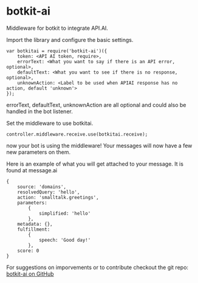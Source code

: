 # botkit-ai

Middleware for botkit to integrate API.AI.

Import the library and configure the basic settings.

```
var botkitai = require('botkit-ai')({
	token: <API AI token, require>,
	errorText: <What you want to say if there is an API error, optional>,
	defaultText: <What you want to see if there is no response, optional>,
	unknownAction: <Label to be used when APIAI response has no action, default 'unknown'>
});
```

errorText, defaultText, unknownAction are all optional and could also be handled in the bot listener.

Set the middleware to use botkitai.

`controller.middleware.receive.use(botkitai.receive);`

now your bot is using the middleware! Your messages will now have a few new parameters on them.

Here is an example of what you will get attached to your message. It is found at message.ai

```
{ 
	source: 'domains',
	resolvedQuery: 'hello',
	action: 'smalltalk.greetings',
	parameters: 
		{ 
			simplified: 'hello' 
		},
	metadata: {},
	fulfillment: 
		{ 
			speech: 'Good day!' 
		},
	score: 0
}
```

For suggestions on imporvements or to contribute checkout the git repo: [botkit-ai on GitHub](https://github.com/DavidKarasek/botkit-ai)
